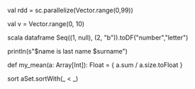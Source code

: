 
val rdd = sc.parallelize(Vector.range(0,99))

val v = Vector.range(0, 10)


scala dataframe
Seq((1, null), (2, "b")).toDF("number","letter")

println(s"$name is last name $surname")

def my_mean(a: Array[Int]): Float = {
    a.sum / a.size.toFloat
}

sort 
aSet.sortWith(_ < _)
